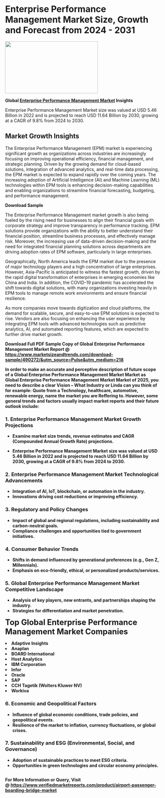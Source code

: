 <H1>Enterprise Performance Management Market Size, Growth and Forecast from 2024 - 2031</H1><img class="aligncenter size-medium wp-image-584254" src="https://thirdeyenews.in/wp-content/uploads/2024/09/Global-Market-Research-300x168.jpeg" alt="" width="300" height="168" /><p><strong>Global&nbsp;<a href="https://www.marketsizeandtrends.com/download-sample/490272/&amp;utm_source=Pulse&amp;utm_medium=218">Enterprise Performance Management Market</a> Insights</strong></p><p>Enterprise Performance Management Market size was valued at USD 5.46 Billion in 2022 and is projected to reach USD 11.64 Billion by 2030, growing at a CAGR of 9.8% from 2024 to 2030.</p><p><h2>Market Growth Insights</h2> <p>The Enterprise Performance Management (EPM) market is experiencing significant growth as organizations across industries are increasingly focusing on improving operational efficiency, financial management, and strategic planning. Driven by the growing demand for cloud-based solutions, integration of advanced analytics, and real-time data processing, the EPM market is expected to expand rapidly over the coming years. The increasing adoption of Artificial Intelligence (AI) and Machine Learning (ML) technologies within EPM tools is enhancing decision-making capabilities and enabling organizations to streamline financial forecasting, budgeting, and performance management.</p> <p><strong>Download Sample</strong></p> <p>The Enterprise Performance Management market growth is also being fueled by the rising need for businesses to align their financial goals with corporate strategy and improve transparency in performance tracking. EPM solutions provide organizations with the ability to better understand their financial position, streamline business processes, and effectively manage risk. Moreover, the increasing use of data-driven decision-making and the need for integrated financial planning solutions across departments are driving adoption rates of EPM software, particularly in large enterprises.</p> <p>Geographically, North America leads the EPM market due to the presence of major technology players and a high concentration of large enterprises. However, Asia-Pacific is anticipated to witness the fastest growth, driven by the rapid digital transformation of enterprises in emerging economies like China and India. In addition, the COVID-19 pandemic has accelerated the shift towards digital solutions, with many organizations investing heavily in EPM tools to manage remote work environments and ensure financial resilience.</p> <p>As more companies move towards digitization and cloud platforms, the demand for scalable, secure, and easy-to-use EPM solutions is expected to rise. Vendors are also focusing on enhancing the user experience by integrating EPM tools with advanced technologies such as predictive analytics, AI, and automated reporting features, which are expected to further drive market growth.</p> <p><strong></p><p><span class=""><strong>Download Full PDF Sample Copy of Global Enterprise Performance Management Market Report</strong> @ <a href="https://www.marketsizeandtrends.com/download-sample/490272/&amp;utm_source=Pulse&amp;utm_medium=218" target="_blank">https://www.marketsizeandtrends.com/download-sample/490272/&amp;utm_source=Pulse&amp;utm_medium=218</a></span></p><p>In order to make an accurate and perceptive description of future scope of a Global&nbsp;Enterprise Performance Management Market Market as Global&nbsp;Enterprise Performance Management Market Market of 2025, you need to describe a clear Vision &ndash; What Industry or Linda can you think of for example: Quote from a Technology, healthcare, automotive, renewable energy, name the market you are Reffering to. However, some general trends and factors usually impact market reports and their future outlook include:</p><h3>1.&nbsp;<strong>Enterprise Performance Management Market Growth Projections</strong></h3><ul><li>Examine market size trends, revenue estimates and CAGR (Compounded Annual Growth Rate) projections.</li><li><p>Enterprise Performance Management Market size was valued at USD 5.46 Billion in 2022 and is projected to reach USD 11.64 Billion by 2030, growing at a CAGR of 9.8% from 2024 to 2030.</p></li></ul><h3>2.&nbsp;<strong>Enterprise Performance Management Market Technological Advancements</strong></h3><ul><li>Integration of AI, IoT, blockchain, or automation in the industry.</li><li>Innovations driving cost reductions or improving efficiency.</li></ul><h3>3.&nbsp;<strong>Regulatory and Policy Changes</strong></h3><ul><li>Impact of global and regional regulations, including sustainability and carbon-neutral goals.</li><li>Compliance challenges and opportunities tied to government initiatives.</li></ul><h3>4.&nbsp;<strong>Consumer Behavior Trends</strong></h3><ul><li>Shifts in demand influenced by generational preferences (e.g., Gen Z, Millennials).</li><li>Emphasis on eco-friendly, ethical, or personalized products/services.</li></ul><h3>5.&nbsp;<strong>Global Enterprise Performance Management Market Competitive Landscape</strong></h3><ul><li>Analysis of key players, new entrants, and partnerships shaping the industry.</li><li>Strategies for differentiation and market penetration.</li></ul><p data-pm-slice="1 1 []"><span style="color: inherit; font-family: inherit; font-size: 25px;">Top Global Enterprise Performance Management Market Companies</span></p><div class="" data-test-id=""><p><li>Adaptive Insights</li><li> Anaplan</li><li> BOARD International</li><li> Host Analytics</li><li> IBM Corporation</li><li> Infor</li><li> Oracle</li><li> SAP</li><li> CCH Tagetik (Wolters Kluwer NV)</li><li> Workiva</li></p></div><h3>6.&nbsp;<strong>Economic and Geopolitical Factors</strong></h3><ul><li>Influence of global economic conditions, trade policies, and geopolitical events.</li><li>Resilience of the market to inflation, currency fluctuations, or global crises.</li></ul><h3>7.&nbsp;<strong>Sustainability and ESG (Environmental, Social, and Governance)</strong></h3><ul><li>Adoption of sustainable practices to meet ESG criteria.</li><li>Opportunities in green technologies and circular economy principles.</li></ul><h2><strong style="font-size: 14px;">For More Information or Query, Visit @&nbsp;</strong><a style="background-color: #ffffff; font-size: 14px;" href="https://www.marketsizeandtrends.com/report/enterprise-performance-management-market/" target="_blank">https://www.verifiedmarketreports.com/product/airport-passenger-boarding-bridge-market</a></h2>
